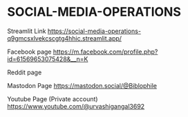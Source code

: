 # SOCIAL-MEDIA-OPERATIONS

Streamlit Link 
https://social-media-operations-q9gmcsxlvekcscgtg4hhic.streamlit.app/

Facebook page 
https://m.facebook.com/profile.php?id=61569653075428&__n=K

Reddit page


Mastodon Page
https://mastodon.social/@Biblophile

Youtube Page (Private account)
https://www.youtube.com/@urvashigangal3692
